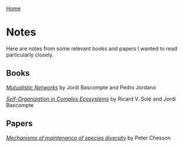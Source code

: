 [Home](index.md)

# Notes

Here are notes from some relevant books and papers I wanted to read particularly closely. 

## Books

[*Mutualistic Networks*](mut_networks.md) by Jordi Bascompte and Pedro Jordano

[*Self-Organization in Complex Ecosystems*](self_org.md) by Ricard V. Solé and Jordi Bascompte

## Papers

[*Mechanisms of maintenance of species diversity*](chesson_2000.md) by Peter Chesson
